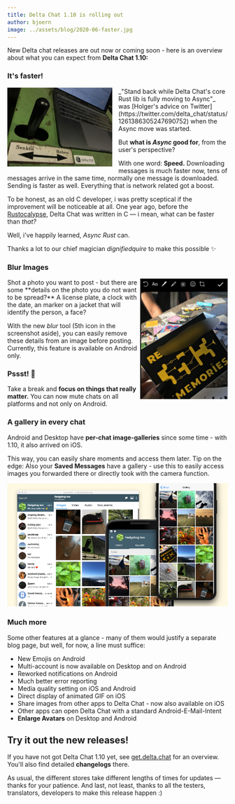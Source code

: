 ```yaml
---
title: Delta Chat 1.10 is rolling out
author: bjoern
image: ../assets/blog/2020-06-faster.jpg
---
```


New Delta chat releases are out now or coming soon -
here is an overview about what you can expect from **Delta Chat 1.10:**

### It's faster!

<img src="../assets/blog/2020-06-faster.jpg" width="240" style="float:left; clear:both; margin-right:1em; margin-bottom:.2em;" alt="" />
_"Stand back while Delta Chat's core Rust lib is fully moving to Async"_
was [Holger's advice on Twitter](https://twitter.com/delta_chat/status/1261386305247690752)
when the Async move was started.

But **what is _Async_ good for**, from the user's perspective? 

With one word: **Speed.**
Downloading messages is much faster now,
tens of messages arrive in the same time, normally one message is downloaded.
Sending is faster as well.
Everything that is network related got a boost.

To be honest, as an old C developer,
i was pretty sceptical if the improvement will be noticeable at all.
One year ago, before the [Rustocalypse](https://delta.chat/en/2019-05-08-xyiv#the-coming-delta-chat-rustocalypse),
Delta Chat was written in C — i mean, what can be faster than _that?_

Well, i've happily learned, _Async Rust_ can.

Thanks a lot to our chief magician _dignifiedquire_ to make this possible ✨



### Blur Images

<img src="../assets/blog/2020-06-blur.jpg" width="200" style="float:right; clear:both; margin-left:.2em; margin-bottom:.2em;" alt="A blurred image" /> 
Shot a photo you want to post - but there are some **details on the photo you do not want to be spread?**
A license plate, a clock with the date, an marker on a jacket that will identify the person, a face?

With the new _blur_ tool (5th icon in the screenshot aside), you can easily remove these details from an image before posting.
Currently, this feature is available on Android only.


### Pssst! 🤫

Take a break and **focus on things that really matter.**
You can now mute chats on all platforms and not only on Android.


### A gallery in every chat

Android and Desktop have **per-chat image-galleries** since some time -
with 1.10, it also arrived on iOS.

This way, you can easily share moments and access them later.
Tip on the edge: Also your **Saved Messages** have a gallery - use this to easily access images
you forwarded there or directly took with the camera function.

![A Screenshot of the Delta Chat Desktop Client, scanning a QR code.](../assets/blog/2020-06-gallery2.jpg)


### Much more

Some other features at a glance - 
many of them would justify a separate blog page, but well, for now, a line must suffice:

- New Emojis on Android
- Multi-account is now available on Desktop and on Android
- Reworked notifications on Android
- Much better error reporting
- Media quality setting on iOS and Android
- Direct display of animated GIF on iOS
- Share images from other apps to Delta Chat - now also available on iOS
- Other apps can open Delta Chat with a standard Android-E-Mail-Intent
- **Enlarge Avatars** on Desktop and Android


## Try it out the new releases!

If you have not got Delta Chat 1.10 yet,
see [get.delta.chat](https://get.delta.chat) for an overview.
You'll also find detailed **changelogs** there.

As usual, the different stores take different lengths of times for updates — thanks for your patience. 
And last, not least, thanks to all the testers, translators, developers to make this release happen :)
